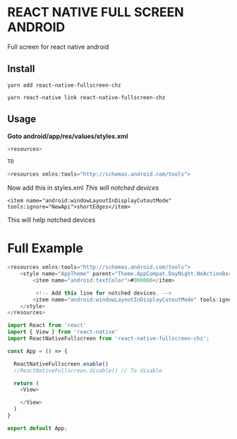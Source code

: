 # REACT NATIVE FULL SCREEN ANDROID

Full screen for react native android 

## Install 

```
yarn add react-native-fullscreen-chz

yarn react-native link react-native-fullscreen-chz 

```

## Usage

**Goto android/app/res/values/styles.xml** 


```js
<resources>

TO

<resources xmlns:tools="http://schemas.android.com/tools">

```

Now add this in styles.xml _This will notched devices_

```
<item name="android:windowLayoutInDisplayCutoutMode" tools:ignore="NewApi">shortEdges</item>

```

This will help notched devices

# Full Example

```js
<resources xmlns:tools="http://schemas.android.com/tools">
    <style name="AppTheme" parent="Theme.AppCompat.DayNight.NoActionBar">
        <item name="android:textColor">#000000</item>

         <!-- Add this line for notched devices. -->
        <item name="android:windowLayoutInDisplayCutoutMode" tools:ignore="NewApi">shortEdges</item> 
    </style>
</resources>

```

```js
import React from 'react'
import { View } from 'react-native'
import ReactNativeFullscreen from 'react-native-fullscreen-chz';

const App = () => {

  ReactNativeFullscreen.enable()
  //ReactNativeFullscreen.disable() // To disable

  return (
    <View>

    </View>
  )
}

export default App;

```
